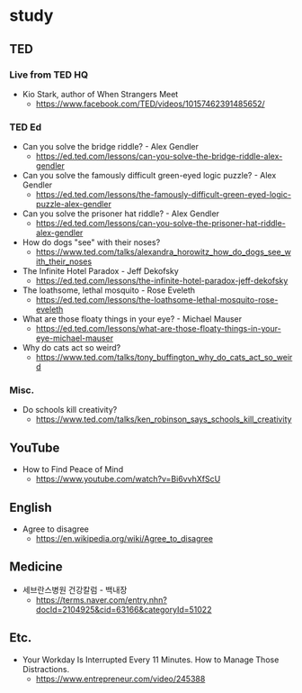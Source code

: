 # study

## TED
### Live from TED HQ
* Kio Stark, author of When Strangers Meet
  * https://www.facebook.com/TED/videos/10157462391485652/

### TED Ed
* Can you solve the bridge riddle? - Alex Gendler
  * https://ed.ted.com/lessons/can-you-solve-the-bridge-riddle-alex-gendler
* Can you solve the famously difficult green-eyed logic puzzle? - Alex Gendler
  * https://ed.ted.com/lessons/the-famously-difficult-green-eyed-logic-puzzle-alex-gendler
* Can you solve the prisoner hat riddle? - Alex Gendler
  * https://ed.ted.com/lessons/can-you-solve-the-prisoner-hat-riddle-alex-gendler
* How do dogs "see" with their noses?
  * https://www.ted.com/talks/alexandra_horowitz_how_do_dogs_see_with_their_noses
* The Infinite Hotel Paradox - Jeff Dekofsky
  * https://ed.ted.com/lessons/the-infinite-hotel-paradox-jeff-dekofsky
* The loathsome, lethal mosquito - Rose Eveleth
  * https://ed.ted.com/lessons/the-loathsome-lethal-mosquito-rose-eveleth
* What are those floaty things in your eye? - Michael Mauser
  * https://ed.ted.com/lessons/what-are-those-floaty-things-in-your-eye-michael-mauser
* Why do cats act so weird?
  * https://www.ted.com/talks/tony_buffington_why_do_cats_act_so_weird

### Misc.
* Do schools kill creativity?
  * https://www.ted.com/talks/ken_robinson_says_schools_kill_creativity

## YouTube
* How to Find Peace of Mind
  * https://www.youtube.com/watch?v=Bi6vvhXfScU

## English
* Agree to disagree
  * https://en.wikipedia.org/wiki/Agree_to_disagree

## Medicine
* 세브란스병원 건강칼럼 - 백내장
  * https://terms.naver.com/entry.nhn?docId=2104925&cid=63166&categoryId=51022

## Etc.
* Your Workday Is Interrupted Every 11 Minutes. How to Manage Those Distractions.
  * https://www.entrepreneur.com/video/245388
